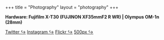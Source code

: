 +++
title = "Photography"
layout = "photography"
+++

**Hardware: Fujifilm X-T30 (FUJINON XF35mmF2 R WR) | Olympus OM-1n (28mm)**

<div class="social">
    <a href="https://twitter.com/toxinu__" target="_blank"><span>Twitter ↪</span></a>
    <a href="https://instagram.com/toxinu_" target="_blank"><span>Instagram ↪</span></a>
    <a href="https://www.flickr.com/photos/183598867@N07/" target="_blank"><span>Flickr ↪</span></a>
    <a href="https://500px.com/toxinu/" target="_blank"><span>500px ↪</span></a>
</div>
